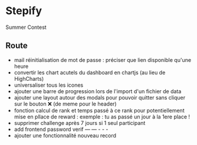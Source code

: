 # Stepify
Summer Contest
## Route
- mail réinitialisation de mot de passe : préciser que lien disponible qu'une heure
- convertir les chart acutels du dashboard en chartjs (au lieu de HighCharts)
- universaliser tous les icones
- ajouter une barre de progression lors de l'import d'un fichier de data
- ajouter une layout autour des modals pour pouvoir quitter sans cliquer sur le bouton ❌ (de meme pour le header)
- fonction calcul de rank et temps passé à ce rank pour potentiellement mise en pllace de reward : exemple : tu as passé un jour à la 1ere place !
- supprimer challenge après 7 jours si 1 seul participant
- add frontend password verif — — - - -
- ajouter une fonctionnalité nouveau record